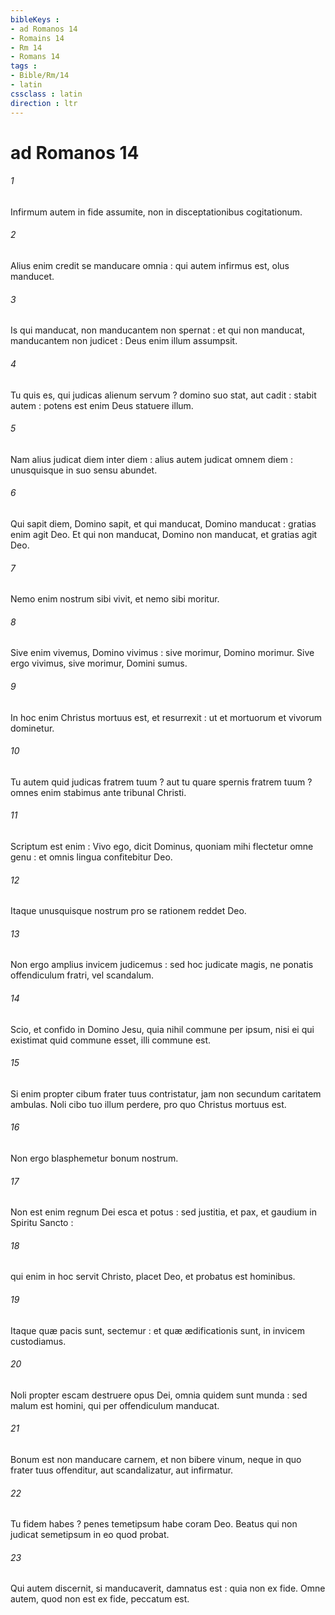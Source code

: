 ```yaml
---
bibleKeys : 
- ad Romanos 14
- Romains 14
- Rm 14
- Romans 14
tags : 
- Bible/Rm/14
- latin
cssclass : latin
direction : ltr
---
```


# ad Romanos 14

###### 1
Infirmum autem in fide assumite, non in disceptationibus cogitationum.
###### 2
Alius enim credit se manducare omnia : qui autem infirmus est, olus manducet.
###### 3
Is qui manducat, non manducantem non spernat : et qui non manducat, manducantem non judicet : Deus enim illum assumpsit.
###### 4
Tu quis es, qui judicas alienum servum ? domino suo stat, aut cadit : stabit autem : potens est enim Deus statuere illum.
###### 5
Nam alius judicat diem inter diem : alius autem judicat omnem diem : unusquisque in suo sensu abundet.
###### 6
Qui sapit diem, Domino sapit, et qui manducat, Domino manducat : gratias enim agit Deo. Et qui non manducat, Domino non manducat, et gratias agit Deo.
###### 7
Nemo enim nostrum sibi vivit, et nemo sibi moritur.
###### 8
Sive enim vivemus, Domino vivimus : sive morimur, Domino morimur. Sive ergo vivimus, sive morimur, Domini sumus.
###### 9
In hoc enim Christus mortuus est, et resurrexit : ut et mortuorum et vivorum dominetur.
###### 10
Tu autem quid judicas fratrem tuum ? aut tu quare spernis fratrem tuum ? omnes enim stabimus ante tribunal Christi.
###### 11
Scriptum est enim : Vivo ego, dicit Dominus, quoniam mihi flectetur omne genu : et omnis lingua confitebitur Deo.
###### 12
Itaque unusquisque nostrum pro se rationem reddet Deo.
###### 13
Non ergo amplius invicem judicemus : sed hoc judicate magis, ne ponatis offendiculum fratri, vel scandalum.
###### 14
Scio, et confido in Domino Jesu, quia nihil commune per ipsum, nisi ei qui existimat quid commune esset, illi commune est.
###### 15
Si enim propter cibum frater tuus contristatur, jam non secundum caritatem ambulas. Noli cibo tuo illum perdere, pro quo Christus mortuus est.
###### 16
Non ergo blasphemetur bonum nostrum.
###### 17
Non est enim regnum Dei esca et potus : sed justitia, et pax, et gaudium in Spiritu Sancto :
###### 18
qui enim in hoc servit Christo, placet Deo, et probatus est hominibus.
###### 19
Itaque quæ pacis sunt, sectemur : et quæ ædificationis sunt, in invicem custodiamus.
###### 20
Noli propter escam destruere opus Dei, omnia quidem sunt munda : sed malum est homini, qui per offendiculum manducat.
###### 21
Bonum est non manducare carnem, et non bibere vinum, neque in quo frater tuus offenditur, aut scandalizatur, aut infirmatur.
###### 22
Tu fidem habes ? penes temetipsum habe coram Deo. Beatus qui non judicat semetipsum in eo quod probat.
###### 23
Qui autem discernit, si manducaverit, damnatus est : quia non ex fide. Omne autem, quod non est ex fide, peccatum est.
